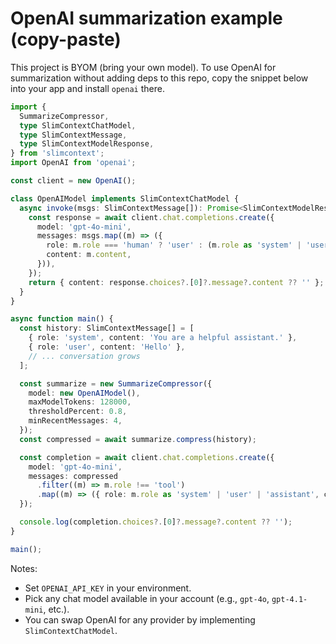 # OpenAI summarization example (copy-paste)

This project is BYOM (bring your own model). To use OpenAI for summarization without adding deps to this repo, copy the snippet below into your app and install `openai` there.

```ts
import {
  SummarizeCompressor,
  type SlimContextChatModel,
  type SlimContextMessage,
  type SlimContextModelResponse,
} from 'slimcontext';
import OpenAI from 'openai';

const client = new OpenAI();

class OpenAIModel implements SlimContextChatModel {
  async invoke(msgs: SlimContextMessage[]): Promise<SlimContextModelResponse> {
    const response = await client.chat.completions.create({
      model: 'gpt-4o-mini',
      messages: msgs.map((m) => ({
        role: m.role === 'human' ? 'user' : (m.role as 'system' | 'user' | 'assistant'),
        content: m.content,
      })),
    });
    return { content: response.choices?.[0]?.message?.content ?? '' };
  }
}

async function main() {
  const history: SlimContextMessage[] = [
    { role: 'system', content: 'You are a helpful assistant.' },
    { role: 'user', content: 'Hello' },
    // ... conversation grows
  ];

  const summarize = new SummarizeCompressor({
    model: new OpenAIModel(),
    maxModelTokens: 128000,
    thresholdPercent: 0.8,
    minRecentMessages: 4,
  });
  const compressed = await summarize.compress(history);

  const completion = await client.chat.completions.create({
    model: 'gpt-4o-mini',
    messages: compressed
      .filter((m) => m.role !== 'tool')
      .map((m) => ({ role: m.role as 'system' | 'user' | 'assistant', content: m.content })),
  });

  console.log(completion.choices?.[0]?.message?.content ?? '');
}

main();
```

Notes:

- Set `OPENAI_API_KEY` in your environment.
- Pick any chat model available in your account (e.g., `gpt-4o`, `gpt-4.1-mini`, etc.).
- You can swap OpenAI for any provider by implementing `SlimContextChatModel`.
